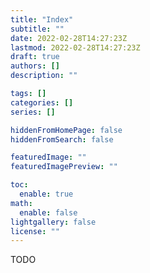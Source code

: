 ```yaml
---
title: "Index"
subtitle: ""
date: 2022-02-28T14:27:23Z
lastmod: 2022-02-28T14:27:23Z
draft: true
authors: []
description: ""

tags: []
categories: []
series: []

hiddenFromHomePage: false
hiddenFromSearch: false

featuredImage: ""
featuredImagePreview: ""

toc:
  enable: true
math:
  enable: false
lightgallery: false
license: ""
---
```


<!--more-->

TODO